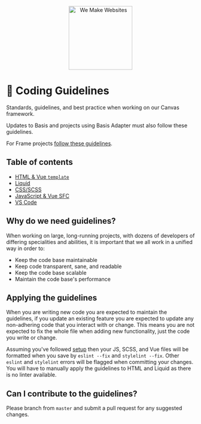 <p align="center"><img src="https://raw.githubusercontent.com/we-make-websites/wmw-coding-guidelines/master/assets/logo.png" alt="We Make Websites" width="170"></p>

# 📏 Coding Guidelines

Standards, guidelines, and best practice when working on our Canvas framework.

Updates to Basis and projects using Basis Adapter must also follow these guidelines.

For Frame projects [follow these guidelines](frame/README.md).

## Table of contents

* [HTML & Vue `template`](html-vue-template/README.md)
* [Liquid](liquid/README.md)
* [CSS/SCSS](css/README.md)
* [JavaScript & Vue SFC](javascript-vue-sfc/README.md)
* [VS Code](vs-code/README.md)

## Why do we need guidelines?

When working on large, long-running projects, with dozens of developers of differing specialities and abilities, it is important that we all work in a unified way in order to:

* Keep the code base maintainable
* Keep code transparent, sane, and readable
* Keep the code base scalable
* Maintain the code base's performance

## Applying the guidelines

When you are writing new code you are expected to maintain the guidelines, if you update an existing feature you are expected to update any non-adhering code that you interact with or change. This means you are not expected to fix the whole file when adding new functionality, just the code you write or change.

Assuming you've followed [setup](https://we-make-websites.gitbook.io/canvas/guides/starting-a-new-project) then your JS, SCSS, and Vue files will be formatted when you save by `eslint --fix` and `stylelint --fix`. Other `eslint` and `stylelint` errors will be flagged when committing your changes. You will have to manually apply the guidelines to HTML and Liquid as there is no linter available.

## Can I contribute to the guidelines?

Please branch from `master` and submit a pull request for any suggested changes.
